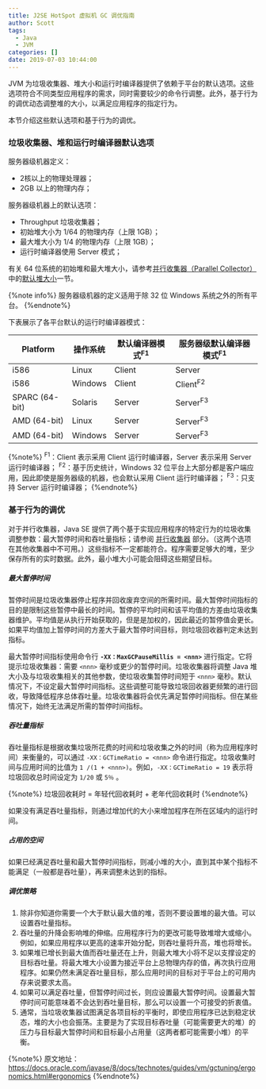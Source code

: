```yaml
---
title: J2SE HotSpot 虚拟机 GC 调优指南
author: Scott
tags:
  - Java
  - JVM
categories: []
date: 2019-07-03 10:44:00
---
```

JVM 为垃圾收集器、堆大小和运行时编译器提供了依赖于平台的默认选项。这些选项符合不同类型应用程序的需求，同时需要较少的命令行调整。此外，基于行为的调优动态调整堆的大小，以满足应用程序的指定行为。

本节介绍这些默认选项和基于行为的调优。

### 垃圾收集器、堆和运行时编译器默认选项
服务器级机器定义：
* 2核以上的物理处理器；
* 2GB 以上的物理内存；

服务器级机器上的默认选项：
* Throughput 垃圾收集器；
* 初始堆大小为 1/64 的物理内存（上限 1GB）；
* 最大堆大小为 1/4 的物理内存（上限 1GB）；
* 运行时编译器使用 Server 模式；

有关 64 位系统的初始堆和最大堆大小，请参考[并行收集器（Parallel Collector）](https://docs.oracle.com/javase/8/docs/technotes/guides/vm/gctuning/parallel.html#CHDCFBIF)中的[默认堆大小](https://docs.oracle.com/javase/8/docs/technotes/guides/vm/gctuning/parallel.html#default_heap_size)一节。

{%note info%}
服务器级机器的定义适用于除 32 位 Windows 系统之外的所有平台。
{%endnote%}

下表展示了各平台默认的运行时编译器模式：

|Platform| 操作系统 |默认编译器模式<sup>F1</sup>| 服务器级默认编译器模式<sup>F1</sup>|
|---|---|---|---|
|i586|Linux|Client|Server|
|i586|Windows|Client|Client<sup>F2</sup>|
|SPARC (64-bit)|Solaris|Server|Server<sup>F3</sup>|
|AMD (64-bit)|Linux|Server|Server<sup>F3</sup>|
|AMD (64-bit)|Windows|Server|Server<sup>F3</sup>|

{%note%}
<sup>F1</sup>：Client 表示采用 Client 运行时编译器，Server 表示采用 Server 运行时编译器；
<sup>F2</sup>：基于历史统计，Windows 32 位平台上大部分都是客户端应用，因此即使是服务器级的机器，也会默认采用 Client 运行时编译器；
<sup>F3</sup>：只支持 Server 运行时编译器；
{%endnote%}

### 基于行为的调优
对于并行收集器，Java SE 提供了两个基于实现应用程序的特定行为的垃圾收集调整参数：最大暂停时间和吞吐量指标；请参阅 [并行收集器](https://docs.oracle.com/javase/8/docs/technotes/guides/vm/gctuning/parallel.html#CHDCFBIF) 部分。（这两个选项在其他收集器中不可用。）这些指标不一定都能符合。程序需要足够大的堆，至少保存所有的实时数据。此外，最小堆大小可能会阻碍这些期望目标。

##### 最大暂停时间
暂停时间是垃圾收集器停止程序并回收废弃空间的所需时间。最大暂停时间指标的目的是限制这些暂停中最长的时间。暂停的平均时间和该平均值的方差由垃圾收集器维护。平均值是从执行开始获取的，但是是加权的，因此最近的暂停值会更长。如果平均值加上暂停时间的方差大于最大暂停时间目标，则垃圾回收器判定未达到指标。

最大暂停时间指标使用命令行 **`-XX：MaxGCPauseMillis = <nnn>`** 进行指定。它将提示垃圾收集器：需要 `<nnn>` 毫秒或更少的暂停时间。垃圾收集器将调整 Java 堆大小及与垃圾收集相关的其他参数，使垃圾收集暂停时间短于 `<nnn>` 毫秒。默认情况下，不设定最大暂停时间指标。这些调整可能导致垃圾回收器更频繁的进行回收，导致降低程序总体吞吐量。垃圾收集器将会优先满足暂停时间指标。但在某些情况下，始终无法满足所需的暂停时间指标。

##### 吞吐量指标
吞吐量指标是根据收集垃圾所花费的时间和垃圾收集之外的时间（称为应用程序时间）来衡量的，可以通过 `-XX：GCTimeRatio = <nnn>` 命令进行指定。垃圾收集时间与应用时间的比值为 `1 /(1 + <nnn>)`。例如，`-XX：GCTimeRatio = 19` 表示将垃圾回收总时间设定为 `1/20` 或 `5％` 。

{%note%}
垃圾回收耗时 = 年轻代回收耗时 + 老年代回收耗时
{%endnote%}

如果没有满足吞吐量指标，则通过增加代的大小来增加程序在所在区域内的运行时间。

##### 占用的空间
如果已经满足吞吐量和最大暂停时间指标，则减小堆的大小，直到其中某个指标不能满足（一般都是吞吐量），再来调整未达到的指标。

##### 调优策略
1. 除非你知道你需要一个大于默认最大值的堆，否则不要设置堆的最大值。可以设置吞吐量指标。
2. 吞吐量的升降会影响堆的伸缩。应用程序行为的更改可能导致堆增大或缩小。例如，如果应用程序以更高的速率开始分配，则吞吐量将升高，堆也将增长。
3. 如果堆已增长到最大值而吞吐量还在上升，则最大堆大小将不足以支撑设定的目标吞吐量。将最大堆大小设置为接近平台上总物理内存的值，再次执行应用程序。如果仍然未满足吞吐量目标，那么应用时间的目标对于平台上的可用内存来说要求太高。
4. 如果可以满足吞吐量，但暂停时间过长，则应设置最大暂停时间。设置最大暂停时间可能意味着不会达到吞吐量目标，那么可以设置一个可接受的折衷值。
5. 通常，当垃圾收集器试图满足各项目标的平衡时，即使应用程序已达到稳定状态，堆的大小也会振荡。主要是为了实现目标吞吐量（可能需要更大的堆）的压力与目标最大暂停时间和目标最小占用量（这两者都可能需要小堆）的平衡。

{%note%}
原文地址：https://docs.oracle.com/javase/8/docs/technotes/guides/vm/gctuning/ergonomics.html#ergonomics
{%endnote%}
